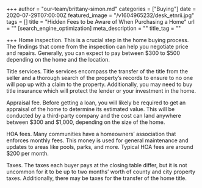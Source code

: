 +++
author = "our-team/brittany-simon.md"
categories = ["Buying"]
date = 2020-07-29T07:00:00Z
featured_image = "/v1604965232/desk_etnrii.jpg"
tags = []
title = "Hidden Fees to be Aware of When Purchasing a Home"
url = ""
[search_engine_optimization]
meta_description = ""
title_tag = ""

+++
Home inspection. This is a crucial step in the home buying process. The findings that come from the inspection can help you negotiate price and repairs. Generally, you can expect to pay between $300 to $500 depending on the home and the location.

Title services. Title services encompass the transfer of the title from the seller and a thorough search of the property’s records to ensure to no one will pop up with a claim to the property. Additionally, you may need to buy title insurance which will protect the lender or your investment in the home.

Appraisal fee. Before getting a loan, you will likely be required to get an appraisal of the home to determine its estimated value. This will be conducted by a third-party company and the cost can land anywhere between $300 and $1,000, depending on the size of the home.

HOA fees. Many communities have a homeowners’ association that enforces monthly fees. This money is used for general maintenance and updates to areas like pools, parks, and more. Typical HOA fees are around $200 per month.

Taxes. The taxes each buyer pays at the closing table differ, but it is not uncommon for it to be up to two months’ worth of county and city property taxes. Additionally, there may be taxes for the transfer of the home title.